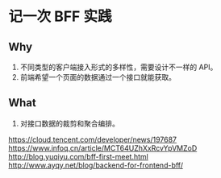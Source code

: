 # 记一次 BFF 实践

## Why

1. 不同类型的客户端接入形式的多样性，需要设计不一样的 API。
2. 前端希望一个页面的数据通过一个接口就能获取。

## What

1. 对接口数据的裁剪和聚合编排。

https://cloud.tencent.com/developer/news/197687
https://www.infoq.cn/article/MCT64UZhXxRcvYpVMZoD
http://blog.yuqiyu.com/bff-first-meet.html
http://www.ayqy.net/blog/backend-for-frontend-bff/
